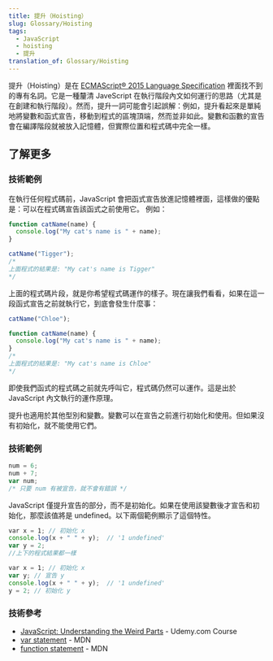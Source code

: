 ```yaml
---
title: 提升（Hoisting）
slug: Glossary/Hoisting
tags:
  - JavaScript
  - hoisting
  - 提升
translation_of: Glossary/Hoisting
---
```

提升（Hoisting）是在 [ECMAScript® 2015 Language Specification](http://www.ecma-international.org/ecma-262/6.0/index.html) 裡面找不到的專有名詞。它是一種釐清 JaveScript 在執行階段內文如何運行的思路（尤其是在創建和執行階段）。然而，提升一詞可能會引起誤解：例如，提升看起來是單純地將變數和函式宣告，移動到程式的區塊頂端，然而並非如此。變數和函數的宣告會在編譯階段就被放入記憶體，但實際位置和程式碼中完全一樣。

## 了解更多

### 技術範例

在執行任何程式碼前，JavaScript 會把函式宣告放進記憶體裡面，這樣做的優點是：可以在程式碼宣告該函式之前使用它。
例如：

```js
function catName(name) {
  console.log("My cat's name is " + name);
}

catName("Tigger");
/*
上面程式的結果是: "My cat's name is Tigger"
*/
```

上面的程式碼片段，就是你希望程式碼運作的樣子。現在讓我們看看，如果在這一段函式宣告之前就執行它，到底會發生什麼事：

```js
catName("Chloe");

function catName(name) {
  console.log("My cat's name is " + name);
}
/*
上面程式的結果是: "My cat's name is Chloe"
*/
```

即使我們函式的程式碼之前就先呼叫它，程式碼仍然可以運作。這是出於 JavaScript 內文執行的運作原理。

提升也適用於其他型別和變數。變數可以在宣告之前進行初始化和使用。但如果沒有初始化，就不能使用它們。

### 技術範例

```js
num = 6;
num + 7;
var num;
/* 只要 num 有被宣告，就不會有錯誤 */
```

JavaScript 僅提升宣告的部分，而不是初始化。如果在使用該變數後才宣告和初始化，那麼該值將是 undefined。以下兩個範例顯示了這個特性。

```js
var x = 1; // 初始化 x
console.log(x + " " + y);  // '1 undefined'
var y = 2;
//上下的程式結果都一樣

var x = 1; // 初始化 x
var y; // 宣告 y
console.log(x + " " + y);  // '1 undefined'
y = 2; // 初始化 y
```

### 技術參考

- [JavaScript: Understanding the Weird Parts](https://www.udemy.com/understand-javascript/) - Udemy.com Course
- [var statement](/zh-TW/docs/Web/JavaScript/Reference/Statements/var) - MDN
- [function statement](/zh-TW/docs/Web/JavaScript/Reference/Statements/function) - MDN
